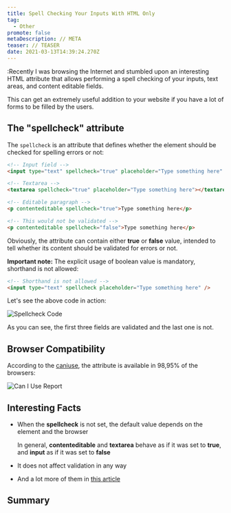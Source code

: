 ```yaml
---
title: Spell Checking Your Inputs With HTML Only
tag:
  - Other
promote: false
metaDescription: // META
teaser: // TEASER
date: 2021-03-13T14:39:24.270Z
---
```

:Recently I was browsing the Internet and stumbled upon an interesting HTML attribute that allows performing a spell checking of your inputs, text areas, and content editable fields.

This can get an extremely useful addition to your website if you have a lot of forms to be filled by the users.

## The "spellcheck" attribute

The `spellcheck` is an attribute that defines whether the element should be checked for spelling errors or not:

```html
<!-- Input field -->
<input type="text" spellcheck="true" placeholder="Type something here" />

<!-- Textarea -->
<textarea spellcheck="true" placeholder="Type something here"></textarea>

<!-- Editable paragraph -->
<p contenteditable spellcheck="true">Type something here</p>

<!-- This would not be validated -->
<p contenteditable spellcheck="false">Type something here</p>
```

Obviously, the attribute can contain either **true** or **false** value, intended to tell whether its content should be validated for errors or not.

**Important note:** The explicit usage of boolean value is mandatory, shorthand is not allowed:

```html
<!-- Shorthand is not allowed -->
<input type="text" spellcheck placeholder="Type something here" />

```

Let's see the above code in action:

![Spellcheck Code](/img/spellcheck-min.gif "Spellcheck Code")

As you can see, the first three fields are validated and the last one is not.

## Browser Compatibility

According to the [caniuse](https://caniuse.com/?search=spellcheck), the attribute is available in 98,95% of the browsers:

![Can I Use Report](/img/screenshot-2021-03-12-at-15.58.06.png "Can I Use Report")

## Interesting Facts

* When the **spellcheck** is not set, the default value depends on the element and the browser

  In general, **contenteditable** and **textarea** behave as if it was set to **true**, and **input** as if it was set to **false**
* It does not affect validation in any way
* And a lot more of them in [this article](https://www.wufoo.com/html5/spellcheck-attribute/)

## Summary